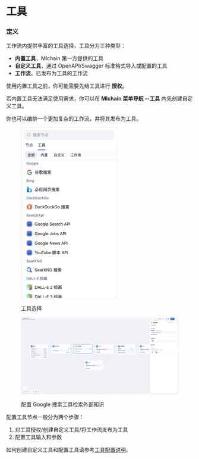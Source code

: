 # 工具

### 定义

工作流内提供丰富的工具选择，工具分为三种类型：

* **内置工具**，Mlchain 第一方提供的工具
* **自定义工具**，通过 OpenAPI/Swagger 标准格式导入或配置的工具
* **工作流**，已发布为工具的工作流

使用内置工具之前，你可能需要先给工具进行 **授权**。

若内置工具无法满足使用需求，你可以在 **Mlchain 菜单导航 --工具** 内先创建自定义工具。

你也可以编排一个更加复杂的工作流，并将其发布为工具。

<figure><img src="../../../.gitbook/assets/image (231).png" alt="" width="258"><figcaption><p>工具选择</p></figcaption></figure>

<figure><img src="../../../.gitbook/assets/image (232).png" alt=""><figcaption><p>配置 Google 搜索工具检索外部知识</p></figcaption></figure>

配置工具节点一般分为两个步骤：

1. 对工具授权/创建自定义工具/将工作流发布为工具
2. 配置工具输入和参数

如何创建自定义工具和配置工具请参考[工具配置说明](https://docs.mlchain.khulnasoft.com/v/zh-hans/guides/tools)。
